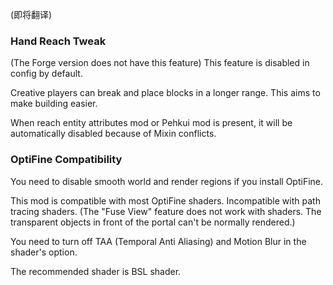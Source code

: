 (即将翻译)

### Hand Reach Tweak
(The Forge version does not have this feature)
This feature is disabled in config by default.

Creative players can break and place blocks in a longer range. This aims to make building easier.

When reach entity attributes mod or Pehkui mod is present, it will be automatically disabled because of Mixin conflicts.

### OptiFine Compatibility
You need to disable smooth world and render regions if you install OptiFine.

This mod is compatible with most OptiFine shaders. Incompatible with path tracing shaders. (The "Fuse View" feature does not work with shaders. The transparent objects in front of the portal can't be normally rendered.)

You need to turn off TAA (Temporal Anti Aliasing) and Motion Blur in the shader's option.

The recommended shader is BSL shader.
